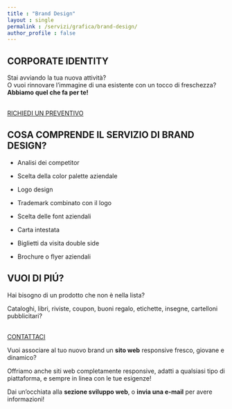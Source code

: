 ```yaml
---
title : "Brand Design"
layout : single
permalink : /servizi/grafica/brand-design/
author_profile : false
---
```

## CORPORATE IDENTITY

Stai avviando la tua nuova attività?  
O vuoi rinnovare l&#8217;immagine di una esistente con un tocco di freschezza?  
**Abbiamo quel che fa per te!**

<a href="mailto:marketing@s1r.it" role="button"><br /> RICHIEDI UN PREVENTIVO<br /> </a>  


## COSA COMPRENDE IL SERVIZIO DI BRAND DESIGN?

  * Analisi dei competitor 
  * Scelta della color palette aziendale 
  * Logo design 
  * Trademark combinato con il logo 

  * Scelta delle font aziendali 
  * Carta intestata 
  * Biglietti da visita double side 
  * Brochure o flyer aziendali 

## VUOI DI PIÚ?

Hai bisogno di un prodotto che non è nella lista?

Cataloghi, libri, riviste, coupon, buoni regalo, etichette, insegne, cartelloni pubblicitari?



<a href="mailto:chichimariacristina@hotmail.it" role="button"><br /> CONTATTACI<br /> </a>

Vuoi associare al tuo nuovo brand un **sito web** responsive fresco, giovane e dinamico?

Offriamo anche siti web completamente responsive, adatti a qualsiasi tipo di piattaforma, e sempre in linea con le tue esigenze!

Dai un&#8217;occhiata alla **sezione sviluppo web**, o **invia una e-mail** per avere informazioni!